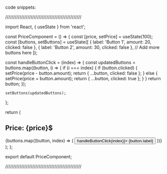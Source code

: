 code snippets:

////////////////////////////////////////////////


import React, { useState } from 'react';

const PriceComponent = () => {
const [price, setPrice] = useState(100);
const [buttons, setButtons] = useState([
{ label: 'Button 1', amount: 20, clicked: false },
{ label: 'Button 2', amount: 30, clicked: false },
// Add more buttons here
]);

const handleButtonClick = (index) => {
const updatedButtons = buttons.map((button, i) => {
if (i === index) {
if (button.clicked) {
setPrice(price - button.amount);
return { ...button, clicked: false };
} else {
setPrice(price + button.amount);
return { ...button, clicked: true };
}
}
return button;
});

    setButtons(updatedButtons);

};

return (

<div>
<h2>Price: {price}$</h2>
{buttons.map((button, index) => (
<button key={index} onClick={() => handleButtonClick(index)}>
{button.label}
</button>
))}
</div>
);
};

export default PriceComponent;

////////////////////////////////////////////////
